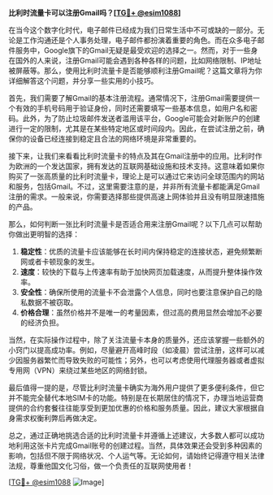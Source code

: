 **比利时流量卡可以注册Gmail吗？[[TG💪+ @esim1088](https://t.me/s/esim1088)]**

在当今这个数字化时代，电子邮件已经成为我们日常生活中不可或缺的一部分。无论是工作沟通还是个人事务处理，电子邮件都扮演着重要的角色。而在众多电子邮件服务中，Google旗下的Gmail无疑是最受欢迎的选择之一。然而，对于一些身在国外的人来说，注册Gmail可能会遇到各种各样的问题，比如网络限制、IP地址被屏蔽等。那么，使用比利时流量卡是否能够顺利注册Gmail呢？这篇文章将为你详细解答这个问题，并分享一些实用的小技巧。

首先，我们需要了解Gmail的基本注册流程。通常情况下，注册Gmail需要提供一个有效的手机号码用于验证身份，同时还需要填写一些基本信息，如用户名和密码。此外，为了防止垃圾邮件发送者滥用该平台，Google可能会对新账户的创建进行一定的限制，尤其是在某些特定地区或时间段内。因此，在尝试注册之前，确保你的设备已经连接到稳定且合法的网络环境是非常重要的。

接下来，让我们来看看比利时流量卡的特点及其在Gmail注册中的应用。比利时作为欧洲的一个发达国家，拥有发达的互联网基础设施和技术支持。这意味着如果你购买了一张高质量的比利时流量卡，理论上是可以通过它来访问全球范围内的网站和服务，包括Gmail。不过，这里需要注意的是，并非所有流量卡都能满足Gmail注册的需求。一般来说，你需要选择那些提供高速上网体验并且没有明显限速措施的产品。

那么，如何判断一张比利时流量卡是否适合用来注册Gmail呢？以下几点可以帮助你做出更明智的选择：

1. **稳定性**：优质的流量卡应该能够在长时间内保持稳定的连接状态，避免频繁断网或者卡顿现象的发生。
2. **速度**：较快的下载与上传速率有助于加快网页加载速度，从而提升整体操作效率。
3. **安全性**：确保所使用的流量卡不会泄露个人信息，同时也要注意保护自己的隐私数据不被窃取。
4. **价格合理**：虽然价格并不是唯一的考量因素，但过高的费用显然会增加不必要的经济负担。

当然，在实际操作过程中，除了关注流量卡本身的质量外，还应该掌握一些额外的小窍门以提高成功率。例如，尽量避开高峰时段（如凌晨）尝试注册，这样可以减少因服务器繁忙而导致失败的可能性；另外，也可以考虑使用代理服务器或者虚拟专用网（VPN）来绕过某些地区的网络封锁。

最后值得一提的是，尽管比利时流量卡确实为海外用户提供了更多便利条件，但它并不能完全替代本地SIM卡的功能。特别是在长期居住的情况下，办理当地运营商提供的合约套餐往往能享受到更加优惠的价格和服务质量。因此，建议大家根据自身需求权衡利弊后再做决定。

总之，通过正确地挑选合适的比利时流量卡并遵循上述建议，大多数人都可以成功地利用这张卡片完成Gmail账号的创建过程。当然，具体效果还会受到多种因素的影响，包括但不限于网络状况、个人运气等。无论如何，请始终记得遵守相关法律法规，尊重他国文化习俗，做一个负责任的互联网使用者！

[[TG💪+ @esim1088](https://t.me/s/esim1088) ![Image](https://i.postimg.cc/4NQfJmqS/Snipaste-2025-05-13-00-14-12.png)]